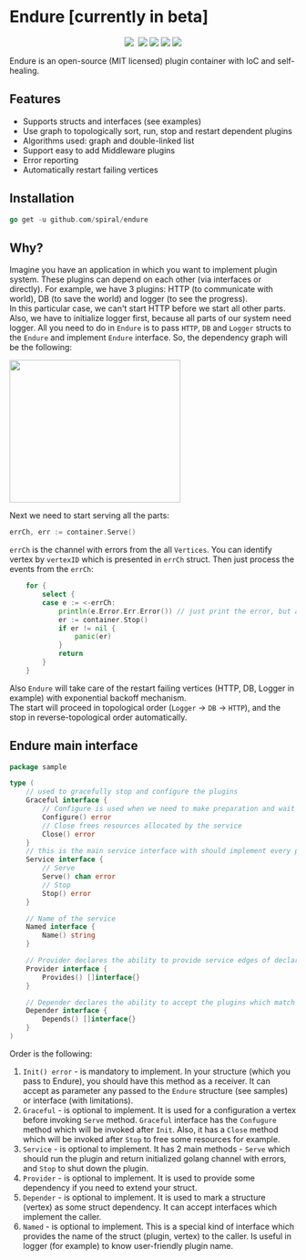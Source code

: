 # Endure [currently in beta]
<p align="center">
	<a href="https://pkg.go.dev/github.com/spiral/Endure?tab=doc"><img src="https://godoc.org/github.com/spiral/Endure?status.svg"></a>
	<a href="https://github.com/spiral/Endure/actions"><img src="https://github.com/spiral/Endure/workflows/CI/badge.svg" alt=""></a>
	<a href="https://goreportcard.com/report/github.com/spiral/Endure"><img src="https://goreportcard.com/badge/github.com/spiral/Endure"></a>
	<a href="https://codecov.io/gh/spiral/Endure/"><img src="https://codecov.io/gh/spiral/Endure/branch/master/graph/badge.svg"></a>
	<a href="https://discord.gg/TFeEmCs"><img src="https://img.shields.io/badge/discord-chat-magenta.svg"></a>
	<a href="https://lgtm.com/projects/g/spiral/endure/alerts/"><img src="https://img.shields.io/lgtm/alerts/g/spiral/endure.svg?logo=lgtm&logoWidth=18"></a>
</p>

Endure is an open-source (MIT licensed) plugin container with IoC and self-healing.

<h2>Features</h2>

- Supports structs and interfaces (see examples)
- Use graph to topologically sort, run, stop and restart dependent plugins
- Algorithms used: graph and double-linked list
- Support easy to add Middleware plugins
- Error reporting
- Automatically restart failing vertices


<h2>Installation</h2>  

```go
go get -u github.com/spiral/endure
```  


<h2>Why?</h2>  

Imagine you have an application in which you want to implement plugin system. These plugins can depend on each other (via interfaces or directly).
For example, we have 3 plugins: HTTP (to communicate with world), DB (to save the world) and logger (to see the progress).  
In this particular case, we can't start HTTP before we start all other parts. Also, we have to initialize logger first, because all parts of our system need logger. All you need to do in `Endure` is to pass `HTTP`, `DB` and `Logger` structs to the `Endure` and implement `Endure` interface. So, the dependency graph will be the following:
<p align="left">
  <img src="https://github.com/spiral/endure/blob/master/images/graph.png" width="300" height="250" />
</p>

Next we need to start serving all the parts:
```go
errCh, err := container.Serve()
```
`errCh` is the channel with errors from the all `Vertices`. You can identify vertex by `vertexID` which is presented in `errCh` struct.
Then just process the events from the `errCh`:
```go
	for {
		select {
		case e := <-errCh:
			println(e.Error.Err.Error()) // just print the error, but actually error processing could be there
			er := container.Stop()
			if er != nil {
				panic(er)
			}
			return
		}
	}
```
Also `Endure` will take care of the restart failing vertices (HTTP, DB, Logger in example) with exponential backoff mechanism.   
The start will proceed in topological order (`Logger` -> `DB` -> `HTTP`), and the stop in reverse-topological order automatically.


<h2>Endure main interface</h2>  

```go
package sample

type (
	// used to gracefully stop and configure the plugins
	Graceful interface {
		// Configure is used when we need to make preparation and wait for all services till Serve
		Configure() error
		// Close frees resources allocated by the service
		Close() error
	}
	// this is the main service interface with should implement every plugin
	Service interface {
		// Serve
		Serve() chan error
		// Stop
		Stop() error
	}

	// Name of the service
	Named interface {
		Name() string
	}

	// Provider declares the ability to provide service edges of declared types.
	Provider interface {
		Provides() []interface{}
	}

	// Depender declares the ability to accept the plugins which match the provided method signature.
	Depender interface {
		Depends() []interface{}
	}
)  
```
Order is the following:
1. `Init() error` - is mandatory to implement. In your structure (which you pass to Endure), you should have this method as a receiver. It can accept as parameter any passed to the `Endure` structure (see samples) or interface (with limitations).  
2. `Graceful` - is optional to implement. It is used for a configuration a vertex before invoking `Serve` method. `Graceful` interface has the `Confugure` method which will be invoked after `Init`. Also, it has a `Close` method which will be invoked after `Stop` to free some resources for example.
3. `Service` - is optional to implement. It has 2 main methods - `Serve` which should run the plugin and return initialized golang channel with errors, and `Stop` to shut down the plugin.
4. `Provider` - is optional to implement. It is used to provide some dependency if you need to extend your struct.
5. `Depender` - is optional to implement. It is used to mark a structure (vertex) as some struct dependency. It can accept interfaces which implement the caller.
6. `Named` - is optional to implement. This is a special kind of interface which provides the name of the struct (plugin, vertex) to the caller. Is useful in logger (for example) to know user-friendly plugin name.
